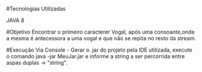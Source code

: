 #Tecnologias Utilizadas

JAVA 8 

#Objetivo 
Encontrar o primeiro caracterer Vogal, após uma consoante,onde a mesma é antecessora a uma vogal e que 
não se repita no resto da stream.

#Execução Via Console - Gerar o .jar do projeto pela IDE utilizada, execute o comando java -jar MeuJar.jar e informe a string a ser percorrida entre aspas duplas -> "string".

